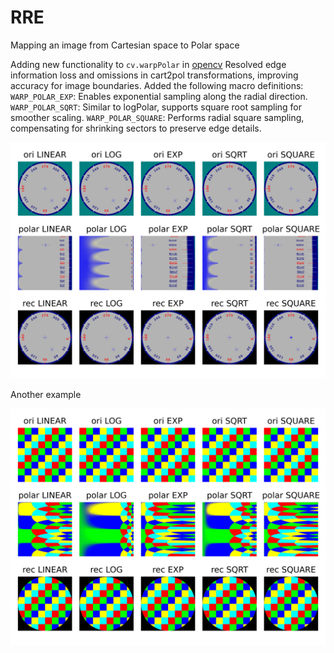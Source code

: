 # RRE
Mapping an image from Cartesian space to Polar space

Adding new functionality to `cv.warpPolar` in [opencv](https://github.com/opencv/opencv/)
Resolved edge information loss and omissions in cart2pol transformations, improving accuracy for image boundaries.
Added the following macro definitions:
`WARP_POLAR_EXP`: Enables exponential sampling along the radial direction.
`WARP_POLAR_SQRT`: Similar to logPolar, supports square root sampling for smoother
scaling.
`WARP_POLAR_SQUARE`: Performs radial square sampling, compensating for shrinking
sectors to preserve edge details.

![](img_res.png)


Another example

![](img2_res.png)
